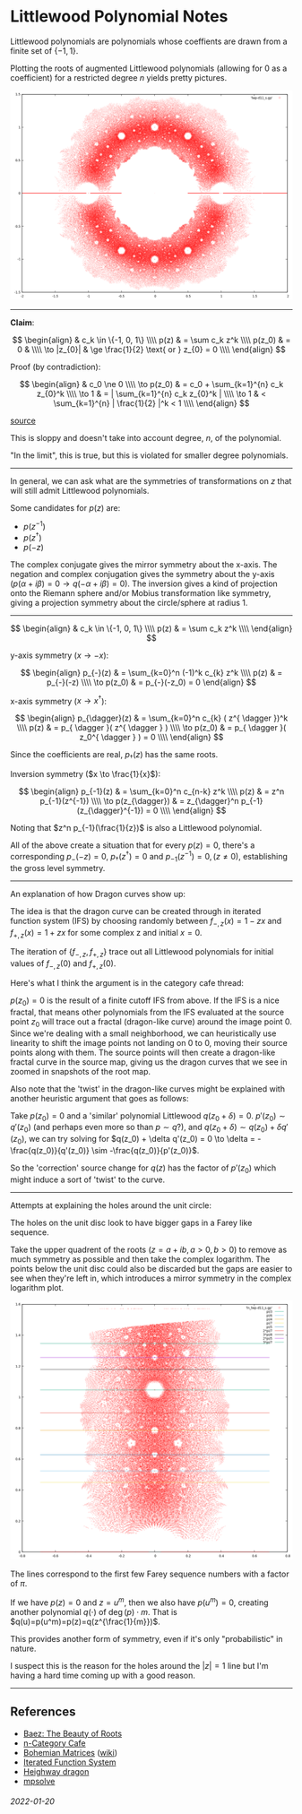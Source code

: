 Littlewood Polynomial Notes
===

Littlewood polynomials are polynomials whose coeffients are drawn from
a finite set of $\{-1,1\}$.

Plotting the roots of augmented Littlewood polynomials (allowing for 0 as a coefficient)
for a restricted degree $n$ yields pretty pictures.

![littlewood polynomial degree 11](img/littlewood_d11.png)

---

**Claim**:

$$
\begin{align}
& c_k \in \{-1, 0, 1\} \\\\
p(z) & = \sum c_k z^k  \\\\
p(z_0) & = 0 & \\\\
\to |z_{0}| & \ge \frac{1}{2} \text{ or } z_{0} = 0 \\\\
\end{align}
$$

Proof (by contradiction):

$$
\begin{align}
& c_0 \ne 0  \\\\
 \to p(z_0) & = c_0 + \sum_{k=1}^{n} c_k z_{0}^k \\\\
 \to 1 & = | \sum_{k=1}^{n} c_k z_{0}^k | \\\\
 \to 1 & < \sum_{k=1}^{n} | \frac{1}{2} |^k < 1 \\\\
\end{align}
$$

[source](https://golem.ph.utexas.edu/category/2009/12/this_weeks_finds_in_mathematic_46.html#c030053)

This is sloppy and doesn't take into account degree, $n$, of the polynomial.

"In the limit", this is true, but this is violated for smaller degree polynomials.

---

In general, we can ask what are the symmetries of transformations on $z$ that will
still admit Littlewood polynomials.

Some candidates for $p(z)$ are:

* $p(z^{-1})$
* $p(z^{\dagger})$
* $p(-z)$

The complex conjugate gives the mirror symmetry about the x-axis.
The negation and complex conjugation gives the symmetry about the y-axis ($p(\alpha + i \beta) = 0 \to q(-\alpha + i \beta)=0$).
The inversion gives a kind of projection onto the Riemann sphere and/or Mobius transformation like
symmetry, giving a projection symmetry about the circle/sphere at radius 1.

---

$$
\begin{align}
& c_k \in \{-1, 0, 1\} \\\\
p(z) & = \sum c_k z^k \\\\
\end{align}
$$

y-axis symmetry ($x \to -x$):

$$
\begin{align}
p_{-}(z) & = \sum_{k=0}^n (-1)^k c_{k} z^k \\\\
p(z) & = p_{-}(-z) \\\\
\to p(z_0) & = p_{-}(-z_0) = 0
\end{align}
$$

x-axis symmetry ($x \to x^{ \dagger }$):

$$
\begin{align}
p_{\dagger}(z) & = \sum_{k=0}^n c_{k} ( z^{ \dagger })^k \\\\
p(z) & = p_{ \dagger }( z^{ \dagger } ) \\\\
\to p(z_0) & = p_{ \dagger }( z_0^{ \dagger } ) = 0 \\\\
\end{align}
$$

Since the coefficients are real, $p_{\dagger}(z)$ has the same roots.

Inversion symmetry ($x \to \frac{1}{x}$):

$$
\begin{align}
p_{-1}(z) & = \sum_{k=0}^n c_{n-k} z^k \\\\
p(z) & = z^n p_{-1}(z^{-1}) \\\\
\to p(z_{\dagger}) & = z_{\dagger}^n p_{-1}(z_{\dagger}^{-1}) = 0 \\\\
\end{align}
$$

Noting that $z^n p_{-1}(\frac{1}{z})$ is also a Littlewood polynomial.

All of the above create a situation that for every $p(z)=0$, there's a corresponding
$p_{-}(-z)=0$, $p_{\dagger}(z^{\dagger})=0$ and $p_{-1}(z^{-1})=0, (z \ne 0)$, establishing
the gross level symmetry.

---

An explanation of how Dragon curves show up:

The idea is that the dragon curve can be created through in iterated
function system (IFS) by choosing randomly between $f_{-,z}(x)=1-zx$ and $f_{+,z}(x)=1+zx$
for some complex z and initial $x=0$.


The iteration of $\{f_{-,z}, f_{+,z}\}$ trace out all Littlewood polynomials for
initial values of $f_{-,z}(0)$ and $f_{+,z}(0)$.

Here's what I think the argument is in the category cafe thread:

$p(z_0)=0$ is the result of a finite cutoff IFS from above.
If the IFS is a nice fractal, that means other polynomials from the IFS evaluated
at the source point $z_0$ will trace out a fractal (dragon-like curve) around the image point 0.
Since we're dealing with a small neighborhood, we can heuristically use linearity
to shift the image points not landing on 0 to 0, moving their source points along with them.
The source points will then create a dragon-like fractal curve in the source map,
giving us the dragon curves that we see in zoomed in snapshots of the root map.

Also note that the 'twist' in the dragon-like curves might be explained with another
heuristic argument that goes as follows:

Take $p(z_0)=0$ and a 'similar' polynomial Littlewood $q(z_0 + \delta) = 0$.
$p'(z_0) \sim  q'(z_0)$ (and perhaps even more so than $p \sim q$?), and
$q(z_0 + \delta) \sim  q(z_0) + \delta q'(z_0)$, we can try solving for
$q(z_0) + \delta q'(z_0) = 0 \to \delta = -\frac{q(z_0)}{q'(z_0)} \sim -\frac{q(z_0)}{p'(z_0)}$.

So the 'correction' source change for $q(z)$ has the factor of $p'(z_0)$ which might induce a
sort of 'twist' to the curve.


---

Attempts at explaining the holes around the unit circle:

The holes on the unit disc look to have bigger gaps in a Farey like sequence.

Take the upper quadrent of the roots ($z = a+ib, a>0, b>0$) to remove as much
symmetry as possible and then take the complex logarithm.
The points below the unit disc could also be discarded but the gaps are easier
to see when they're left in, which introduces a mirror symmetry in the complex
logarithm plot.

![complex logarithm littlewood polynomial](img/ln_littlewood_d11.png)

The lines correspond to the first few Farey sequence numbers with a factor of $\pi$.

If we have $p(z)=0$ and $z = u^m$, then we also have $p(u^m)=0$, creating another
polynomial $q(\cdot)$ of $\deg(p) \cdot m$.
That is $q(u)=p(u^m)=p(z)=q(z^{\frac{1}{m}})$.

This provides another form of symmetry, even if it's only "probabilistic" in nature.

I suspect this is the reason for the holes around the $|z|=1$ line but I'm having
a hard time coming up with a good reason.

---



References
---

* [Baez: The Beauty of Roots](https://math.ucr.edu/home/baez/roots/)
* [n-Category Cafe](https://golem.ph.utexas.edu/category/2009/12/this_weeks_finds_in_mathematic_46.html)
* [Bohemian Matrices](http://www.bohemianmatrices.com/) ([wiki](https://en.wikipedia.org/wiki/Bohemian_matrices))
* [Iterated Function System](https://en.wikipedia.org/wiki/Iterated_function_system#Definition)
* [Heighway dragon](https://en.wikipedia.org/wiki/Dragon_curve#Heighway_dragon)
* [mpsolve](https://github.com/robol/MPSolve)

###### 2022-01-20
